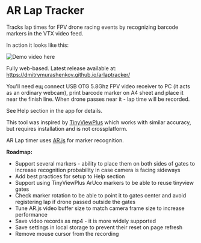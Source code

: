 # AR Lap Tracker

Tracks lap times for FPV drone racing events by recognizing barcode markers in the VTX video feed.

In action it looks like this:

![Demo video here](demo.gif)

Fully web-based. Latest release available at: https://dmitrymurashenkov.github.io/arlaptracker/

You'll need ещ connect USB OTG 5.8Ghz FPV video receiver to PC (it acts as an ordinary webcam), 
print barcode marker on A4 sheet and place it near the finish line. When drone passes near it - 
lap time will be recorded.

See Help section in the app for details.

This tool was inspired by [TinyViewPlus](https://github.com/t-asano/tinyviewplus) which works with 
similar accuracy, but requires installation and is not crossplatform.

AR Lap timer uses [AR.js](https://github.com/AR-js-org/AR.js) for marker recognition.

**Roadmap:**

- Support several markers - ability to place them on both sides of gates to increase recognition probability 
  in case camera is facing sideways
- Add best practices for setup to Help section
- Support using TinyViewPlus ArUco markers to be able to reuse tinyview gates
- Check marker rotation to be able to point it to gates center and avoid registering lap if drone passed 
  outside the gates
- Tune AR.js video buffer size to match camera frame size to increase performance  
- Save video records as mp4 - it is more widely supported
- Save settings in local storage to prevent their reset on page refresh
- Remove mouse cursor from the recording
